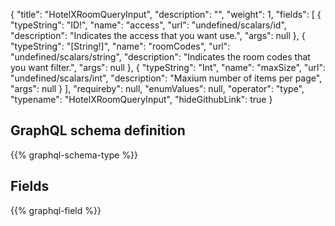 {
  "title": "HotelXRoomQueryInput",
  "description": "",
  "weight": 1,
  "fields": [
    {
      "typeString": "ID!",
      "name": "access",
      "url": "undefined/scalars/id",
      "description": "Indicates the access that you want use.",
      "args": null
    },
    {
      "typeString": "[String!]",
      "name": "roomCodes",
      "url": "undefined/scalars/string",
      "description": "Indicates the room codes that you want filter.",
      "args": null
    },
    {
      "typeString": "Int",
      "name": "maxSize",
      "url": "undefined/scalars/int",
      "description": "Maxium number of items per page",
      "args": null
    }
  ],
  "requireby": null,
  "enumValues": null,
  "operator": "type",
  "typename": "HotelXRoomQueryInput",
  "hideGithubLink": true
}
## GraphQL schema definition

{{% graphql-schema-type %}}

## Fields

{{% graphql-field %}}

